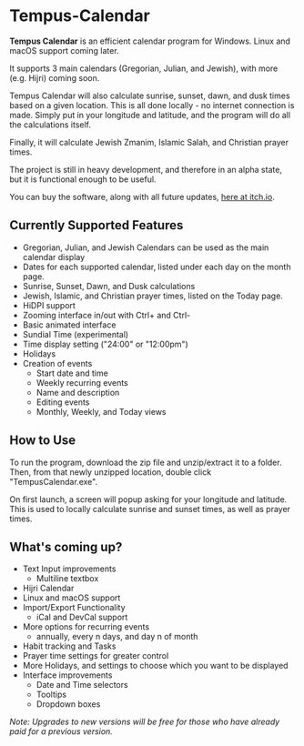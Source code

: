 # Tempus-Calendar

**Tempus Calendar** is an efficient calendar program for Windows. Linux and macOS support coming later.

It supports 3 main calendars (Gregorian, Julian, and Jewish), with more (e.g. Hijri) coming soon.

Tempus Calendar will also calculate sunrise, sunset, dawn, and dusk times based on a given location. This is all done locally - no internet connection is made. Simply put in your longitude and latitude, and the program will do all the calculations itself.

Finally, it will calculate Jewish Zmanim, Islamic Salah, and Christian prayer times.

The project is still in heavy development, and therefore in an alpha state, but it is functional enough to be useful.

You can buy the software, along with all future updates, [here at itch.io](https://krixano.itch.io/tempus-calendar).

## Currently Supported Features

* Gregorian, Julian, and Jewish Calendars can be used as the main calendar display
* Dates for each supported calendar, listed under each day on the month page.
* Sunrise, Sunset, Dawn, and Dusk calculations
* Jewish, Islamic, and Christian prayer times, listed on the Today page.
* HiDPI support
* Zooming interface in/out with Ctrl+ and Ctrl-
* Basic animated interface
* Sundial Time (experimental)
* Time display setting ("24:00" or "12:00pm")
* Holidays
* Creation of events
  - Start date and time
  - Weekly recurring events
  - Name and description
  - Editing events
  - Monthly, Weekly, and Today views

## How to Use

To run the program, download the zip file and unzip/extract it to a folder. Then, from that newly unzipped location, double click "TempusCalendar.exe".

On first launch, a screen will popup asking for your longitude and latitude. This is used to locally calculate sunrise and sunset times, as well as prayer times.

## What's coming up?

* Text Input improvements
  - Multiline textbox
* Hijri Calendar
* Linux and macOS support
* Import/Export Functionality
  - iCal and DevCal support
* More options for recurring events
  - annually, every n days, and day n of month
* Habit tracking and Tasks
* Prayer time settings for greater control
* More Holidays, and settings to choose which you want to be displayed
* Interface improvements
  - Date and Time selectors
  - Tooltips
  - Dropdown boxes

*Note: Upgrades to new versions will be free for those who have already paid for a previous version.*
